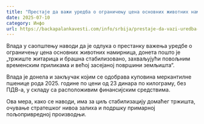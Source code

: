 ```yaml
---
title: "Престаје да важи уредба о ограничењу цена основних животних намирница"
date: 2025-07-10
category: Инфо
url: https://backapalankavesti.com/info/srbija/prestaje-da-vazi-uredba-o-ogranicenju-cena-osnovnih-zivotnih-namirnica/
---
```


Влада у саопштењу наводи да је одлука о престанку важења уредбе о ограничењу цена основних животних намирница, донета пошто је „тржиште житарица и брашна стабилизовано, захваљујући повољним временским приликама и већој засејаној површини земљишта“.

Влада је донела и закључак којим се одобрава куповина меркантилне пшенице рода 2025. године по цени од 23 динара по килограму, без ПДВ-а, у складу са расположивим финансијским средствима.

Ова мера, како се наводи, има за циљ стабилизацију домаћег тржишта, очување стратешког нивоа залиха и подршку примарној пољопривредној производњи.
